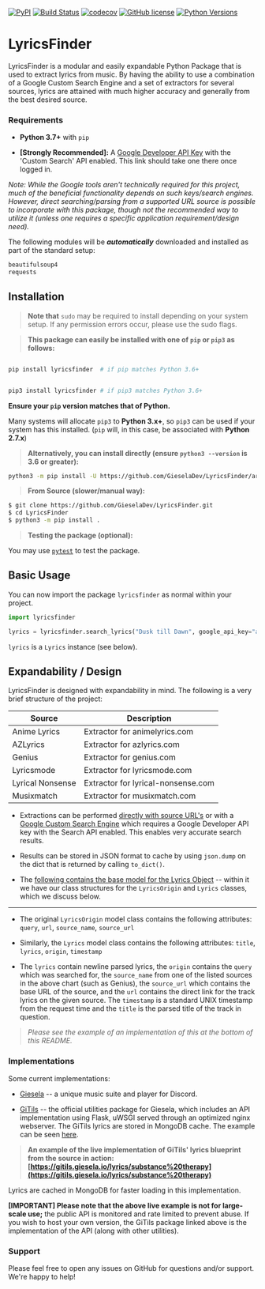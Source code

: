 [![PyPI](https://img.shields.io/pypi/v/lyricsfinder.svg?longCache=false)](https://pypi.python.org/pypi/lyricsfinder)
[![Build Status](https://travis-ci.org/GieselaDev/LyricsFinder.svg?branch=master)](https://travis-ci.org/GieselaDev/LyricsFinder)
[![codecov](https://codecov.io/gh/GieselaDev/LyricsFinder/branch/master/graph/badge.svg)](https://codecov.io/gh/GieselaDev/LyricsFinder)
[![GitHub license](https://img.shields.io/github/license/GieselaDev/LyricsFinder.svg?longCache=false)](https://pypi.python.org/pypi/lyricsfinder)
[![Python Versions](https://img.shields.io/badge/python-3.6,_3.7-blue.svg?longCache=false)](https://pypi.python.org/pypi/lyricsfinder)

# LyricsFinder

LyricsFinder is a modular and easily expandable Python Package that is used to extract lyrics from music. By having the ability to use a combination of a Google Custom Search Engine and a set of extractors for several sources, lyrics are attained with much higher accuracy and generally from the best desired source.

### Requirements

- **Python 3.7+** with `pip`

- **[Strongly Recommended]:** A [Google Developer API Key](https://console.developers.google.com/projectselector/apis/library/customsearch.googleapis.com/) with the 'Custom Search' API enabled. This link should take one there once logged in.

*Note: While the Google tools aren't technically required for this project, much of the beneficial functionality depends on such keys/search engines. However, direct searching/parsing from a supported URL source is possible to incorporate with this package, though not the recommended way to utilize it (unless one requires a specific application requirement/design need).*


The following modules will be ___automatically___ downloaded and installed as part of the standard setup:

```prolog
beautifulsoup4
requests
```


## Installation


> **Note that** `sudo` may be required to install depending on your system setup. If any permission errors occur, please use the sudo flags.


> **This package can easily be installed with one of `pip` or `pip3` as follows:**

```bash

pip install lyricsfinder  # if pip matches Python 3.6+


pip3 install lyricsfinder # if pip3 matches Python 3.6+

```

**Ensure your `pip` version matches that of Python.**

Many systems will allocate `pip3` to **Python 3.x+**, so `pip3` can be used if your system has this installed. (`pip` will, in this case, be associated with **Python 2.7.x**)



> **Alternatively, you can install directly (ensure `python3 --version` is 3.6 or greater):**

```bash
python3 -m pip install -U https://github.com/GieselaDev/LyricsFinder/archive/master.zip
```

> **From Source (slower/manual way):**

```bash
$ git clone https://github.com/GieselaDev/LyricsFinder.git
$ cd LyricsFinder
$ python3 -m pip install .
```


> **Testing the package (optional):**

You may use [`pytest`](https://docs.pytest.org/en/latest/) to test the package. 


## Basic Usage

You can now import the package `lyricsfinder` as normal within your project.

```python
import lyricsfinder

lyrics = lyricsfinder.search_lyrics("Dusk till Dawn", google_api_key="api key")
```
`lyrics` is a `Lyrics` instance (see below).


## Expandability / Design

LyricsFinder is designed with expandability in mind. The following is a very brief structure of the project:

| Source | Description |
| --- | --- |
| Anime Lyrics  | Extractor for animelyrics.com |
| AZLyrics | Extractor for azlyrics.com |
| Genius | Extractor for genius.com |
| Lyricsmode  | Extractor for lyricsmode.com |
| Lyrical Nonsense | Extractor for lyrical-nonsense.com |
| Musixmatch | Extractor for musixmatch.com |

- Extractions can be performed [directly with source URL's](https://github.com/GieselaDev/LyricsFinder/blob/master/lyricsfinder/lyrics.py#L27) or with a [Google Custom Search Engine](https://github.com/GieselaDev/LyricsFinder/blob/master/lyricsfinder/lyrics.py#L53) which requires a Google Developer API key with the Search API enabled. This enables very accurate search results.

- Results can be stored in JSON format to cache by using `json.dump` on the dict that is returned by calling `to_dict()`.

- The [following contains the base model for the Lyrics Object](https://github.com/GieselaDev/LyricsFinder/blob/master/lyricsfinder/models/lyrics.py) -- within it we have our class structures for the `LyricsOrigin` and `Lyrics` classes, which we discuss below.

---------


- The original `LyricsOrigin` model class contains the following attributes:
   `query`, `url`, `source_name`, `source_url`


- Similarly, the `Lyrics` model class contains the following attributes:
   `title`, `lyrics`, `origin`, `timestamp`

- The `lyrics` contain newline parsed lyrics, the `origin` contains the `query` which was searched for, the `source_name` from one of the listed sources in the above chart (such as Genius), the `source_url` which contains the base URL of the source, and the `url` contains the direct link for the track lyrics on the given source. The `timestamp` is a standard UNIX timestamp from the request time and the `title` is the parsed title of the track in question.

> *Please see the example of an implementation of this at the bottom of this README.*



### Implementations

Some current implementations:

- [Giesela](https://github.com/GieselaDev/Giesela) -- a unique music suite and player for Discord.

- [GiTils](https://github.com/GieselaDev/GiTils) -- the official utilities package for Giesela, which includes an API implementation using Flask, uWSGI served through an optimized nginx webserver. The GiTils lyrics are stored in MongoDB cache. The example can be seen [here](https://github.com/GieselaDev/GiTils/blob/master/GiTils/blueprints/lyrics.py).


>  **An example of the live implementation of GiTils' lyrics blueprint from the source in action:** **[https://gitils.giesela.io/lyrics/substance%20therapy](https://gitils.giesela.io/lyrics/substance%20therapy)**

Lyrics are cached in MongoDB for faster loading in this implementation.

**[IMPORTANT] Please note that the above live example is not for large-scale use;** the public API is monitored and rate limited to prevent abuse. If you wish to host your own version, the GiTils package linked above is the implementation of the API (along with other utilities).

### Support

Please feel free to open any issues on GitHub for questions and/or support. We're happy to help!
